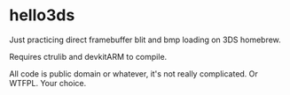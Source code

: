 # hello3ds

Just practicing direct framebuffer blit and bmp loading on 3DS homebrew.

Requires ctrulib and devkitARM to compile.

All code is public domain or whatever, it's not really complicated. Or WTFPL. Your choice.
